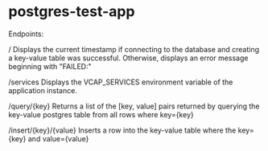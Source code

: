 # postgres-test-app

Endpoints:

/
Displays the current timestamp if connecting to the database and creating a key-value table was successful. Otherwise, displays an error message beginning with "FAILED:"

/services
Displays the VCAP_SERVICES environment variable of the application instance.

/query/{key}
Returns a list of the [key, value] pairs returned by querying the key-value postgres table from all rows where key={key}

/insert/{key}/{value}
Inserts a row into the key-value table where the key={key} and value={value}
